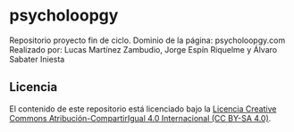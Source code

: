 # psycholoopgy
Repositorio proyecto fin de ciclo.
Dominio de la página: psycholoopgy.com
Realizado por: Lucas Martínez Zambudio, Jorge Espín Riquelme y Álvaro Sabater Iniesta
## Licencia
El contenido de este repositorio está licenciado bajo la [Licencia Creative Commons Atribución-CompartirIgual 4.0 Internacional (CC BY-SA 4.0)](https://creativecommons.org/licenses/by-sa/4.0/).
